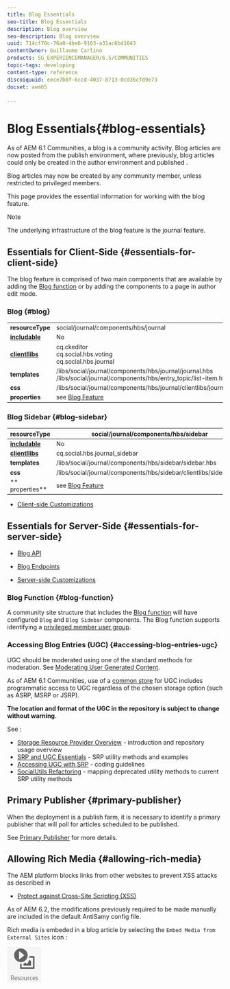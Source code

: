 ```yaml
---
title: Blog Essentials
seo-title: Blog Essentials
description: Blog overview
seo-description: Blog overview
uuid: 714cf70c-76a0-4be6-9163-a31ac6bd1643
contentOwner: Guillaume Carlino
products: SG_EXPERIENCEMANAGER/6.5/COMMUNITIES
topic-tags: developing
content-type: reference
discoiquuid: eece7b8f-6ccd-4037-8713-0cd36cfd9e73
docset: aem65

---
```


# Blog Essentials{#blog-essentials}

As of AEM 6.1 Communities, a blog is a community activity. Blog articles are now posted from the publish environment, where previously, blog articles could only be created in the author environment and published .

Blog articles may now be created by any community member, unless restricted to privileged members.

This page provides the essential information for working with the blog feature.

>[!NOTE]
>
>The underlying infrastructure of the blog feature is the journal feature.

## Essentials for Client-Side {#essentials-for-client-side}

The blog feature is comprised of two main components that are available by adding the [Blog function](/help/communities/functions.md#blog-function) or by adding the components to a page in author edit mode.

### Blog {#blog}

<table>
 <tbody>
  <tr>
   <td> <strong>resourceType</strong></td>
   <td>social/journal/components/hbs/journal</td>
  </tr>
  <tr>
   <td> <a href="/help/communities/scf.md#add-or-include-a-communities-component"><strong>includable</strong></a></td>
   <td>No</td>
  </tr>
  <tr>
   <td> <a href="/help/communities/clientlibs.md"><strong>clientllibs</strong></a></td>
   <td>cq.ckeditor<br /> cq.social.hbs.voting<br /> cq.social.hbs.journal</td>
  </tr>
  <tr>
   <td> <strong>templates</strong></td>
   <td> /libs/social/journal/components/hbs/journal/journal.hbs<br /> /libs/social/journal/components/hbs/entry_topic/list-item.hbs</td>
  </tr>
  <tr>
   <td> <strong>css</strong></td>
   <td> /libs/social/journal/components/hbs/journal/clientlibs/journal.css</td>
  </tr>
  <tr>
   <td><strong> properties</strong></td>
   <td>see <a href="/help/communities/blog-feature.md">Blog Feature</a></td>
  </tr>
 </tbody>
</table>

### Blog Sidebar {#blog-sidebar}

|  **resourceType** |social/journal/components/hbs/sidebar |
|---|---|
|  [**includable**](/help/communities/scf.md#add-or-include-a-communities-component) |No |
|  [**clientllibs**](/help/communities/clientlibs.md) |cq.social.hbs.journal_sidebar |
|  **templates** | /libs/social/journal/components/hbs/sidebar/sidebar.hbs |
|  **css** | /libs/social/journal/components/hbs/sidebar/clientlibs/sidebar.css |
| ** properties** |see [Blog Feature](/help/communities/blog-feature.md) |

* [Client-side Customizations](/help/communities/client-customize.md)

## Essentials for Server-Side {#essentials-for-server-side}

* [Blog API](https://helpx.adobe.com/experience-manager/6-5/sites/developing/using/reference-materials/javadoc/com/adobe/cq/social/journal/client/api/package-summary.html)

* [Blog Endpoints](https://helpx.adobe.com/experience-manager/6-5/sites/developing/using/reference-materials/javadoc/com/adobe/cq/social/journal/client/endpoints/package-summary.html)

* [Server-side Customizations](/help/communities/server-customize.md)

### Blog Function {#blog-function}

A community site structure that includes the [Blog function](/help/communities/functions.md#blog-function) will have configured `Blog` and `Blog Sidebar` components. The Blog function supports identifying a [privileged member user group](/help/communities/users.md#privileged-members-group).

### Accessing Blog Entries (UGC) {#accessing-blog-entries-ugc}

UGC should be moderated using one of the standard methods for moderation.
See [Moderating User Generated Content](/help/communities/moderate-ugc.md).

As of AEM 6.1 Communities, use of a [common store](/help/communities/working-with-srp.md) for UGC includes programmatic access to UGC regardless of the chosen storage option (such as ASRP, MSRP or JSRP).

**The location and format of the UGC in the repository is subject to change without warning**.

See :

* [Storage Resource Provider Overview](/help/communities/srp.md) - introduction and repository usage overview
* [SRP and UGC Essentials](/help/communities/srp-and-ugc.md) - SRP utility methods and examples
* [Accessing UGC with SRP](/help/communities/accessing-ugc-with-srp.md) - coding guidelines
* [SocialUtils Refactoring](/help/communities/socialutils.md) - mapping deprecated utility methods to current SRP utility methods

## Primary Publisher {#primary-publisher}

When the deployment is a publish farm, it is necessary to identify a primary publisher that will poll for articles scheduled to be published.

See [Primary Publisher](/help/communities/deploy-communities.md#primary-publisher) for more details.

## Allowing Rich Media {#allowing-rich-media}

The AEM platform blocks links from other websites to prevent XSS attacks as described in

* [Protect against Cross-Site Scripting (XSS)](/help/sites-developing/security.md#protect-against-cross-site-scripting-xss)

As of AEM 6.2, the modifications previously required to be made manually are included in the default AntiSamy config file.

Rich media is embeded in a blog article by selecting the `Embed Media from External Sites` icon :

![chlimage_1-199](assets/chlimage_1-199.png)

